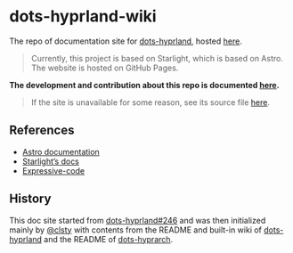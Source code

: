 # dots-hyprland-wiki

The repo of documentation site for [dots-hyprland](https://github.com/sh1zicus/dots-hyprland), hosted [here](https://sh1zicus.github.io/dots-hyprland-wiki).

> Currently, this project is based on Starlight, which is based on Astro.
> The website is hosted on GitHub Pages.

**The development and contribution about this repo is documented [here](https://sh1zicus.github.io/dots-hyprland-wiki/en/dev/doc-site).**

> If the site is unavailable for some reason, see its source file [here](https://github.com/sh1zicus/dots-hyprland-wiki/blob/main/src/content/docs/en/dev/doc-site.md).

## References

- [Astro documentation](https://docs.astro.build)
- [Starlight’s docs](https://starlight.astro.build/)
- [Expressive-code](https://expressive-code.com/)

## History
This doc site started from [dots-hyprland#246](https://github.com/sh1zicus/dots-hyprland/issues/246) and was then initialized mainly by [@clsty](https://github.com/clsty) with contents from the README and built-in wiki of [dots-hyprland](https://github.com/sh1zicus/dots-hyprland) and the README of [dots-hyprarch](https://github.com/clsty/dots-hyprarch).
